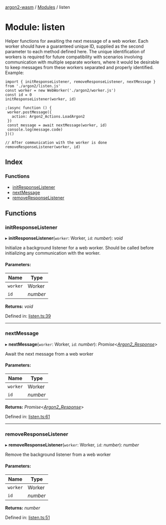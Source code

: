 [argon2-wasm](../README.md) / [Modules](../modules.md) / listen

# Module: listen

Helper functions for awaiting the next message of a web worker.
Each worker should have a guaranteed unique ID, supplied as the second parameter to each method defined here.
The unique identification of workers is required for future compatibility with scenarios involving communication with multiple separate workers,
where it would be desirable to keep messages from these workers separated and properly identified.
Example:

```
import { initResponseListener, removeResponseListener, nextMessage } from './argon2/listen.js'
const worker = new WebWorker('./argon2/worker.js')
const id = 0
initResponseListener(worker, id)

;(async function () {
 worker.postMessage({
   action: Argon2_Actions.LoadArgon2
 })
 const message = await nextMessage(worker, id)
 console.log(message.code)
})()

// After communication with the worker is done
removeResponseListener(worker, id)
```

## Index

### Functions

* [initResponseListener](listen.md#initresponselistener)
* [nextMessage](listen.md#nextmessage)
* [removeResponseListener](listen.md#removeresponselistener)

## Functions

### initResponseListener

▸ **initResponseListener**(`worker`: Worker, `id`: *number*): *void*

Initialize a background listener for a web worker. Should be called before initializing any communication with the worker.

#### Parameters:

Name | Type |
------ | ------ |
`worker` | Worker |
`id` | *number* |

**Returns:** *void*

Defined in: [listen.ts:39](https://github.com/very-amused/argon2-wasm/blob/0b86b26/src/listen.ts#L39)

___

### nextMessage

▸ **nextMessage**(`worker`: Worker, `id`: *number*): *Promise*<[*Argon2\_Response*](../interfaces/argon2.argon2_response.md)\>

Await the next message from a web worker

#### Parameters:

Name | Type |
------ | ------ |
`worker` | Worker |
`id` | *number* |

**Returns:** *Promise*<[*Argon2\_Response*](../interfaces/argon2.argon2_response.md)\>

Defined in: [listen.ts:61](https://github.com/very-amused/argon2-wasm/blob/0b86b26/src/listen.ts#L61)

___

### removeResponseListener

▸ **removeResponseListener**(`worker`: Worker, `id`: *number*): *number*

Remove the background listener from a web worker

#### Parameters:

Name | Type |
------ | ------ |
`worker` | Worker |
`id` | *number* |

**Returns:** *number*

Defined in: [listen.ts:51](https://github.com/very-amused/argon2-wasm/blob/0b86b26/src/listen.ts#L51)
